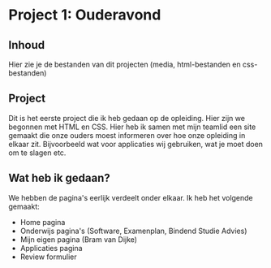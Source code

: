 # Project 1: Ouderavond
## Inhoud
<p>Hier zie je de bestanden van dit projecten (media, html-bestanden en css-bestanden)</p>

## Project
<p>Dit is het eerste project die ik heb gedaan op de opleiding. Hier zijn we begonnen met HTML en CSS. Hier heb ik samen met mijn teamlid een site gemaakt die onze ouders moest informeren over hoe onze opleiding in elkaar zit. Bijvoorbeeld wat voor applicaties wij gebruiken, wat je moet doen om te slagen etc.</p>

## Wat heb ik gedaan?
<p>We hebben de pagina's eerlijk verdeelt onder elkaar. Ik heb het volgende gemaakt:</p>
<ul>
<li>Home pagina</li>
<li>Onderwijs pagina's (Software, Examenplan, Bindend Studie Advies)</li>
<li>Mijn eigen pagina (Bram van Dijke)</li>
<li>Applicaties pagina</li>
<li>Review formulier</li>
